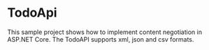 # TodoApi
This sample project shows how to implement content negotiation in ASP.NET Core. The TodoAPI supports xml, json and csv formats.
